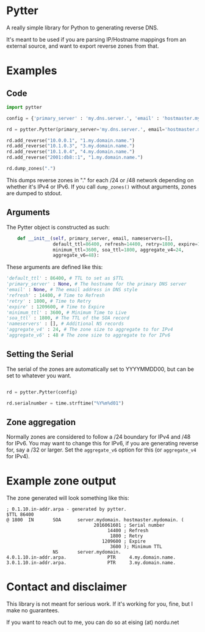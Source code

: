 # Pytter
A really simple library for Python to generating reverse DNS.

It's meant to be used if you are parsing IP/Hostname mappings from an external
source, and want to export reverse zones from that.

# Examples

## Code

```python
import pytter

config = {'primary_server' : 'my.dns.server.', 'email' : 'hostmaster.my.dns.'}

rd = pytter.Pytter(primary_server='my.dns.server.', email='hostmaster.my.dns.')

rd.add_reverse("10.0.0.1", "1.my.domain.name.")
rd.add_reverse("10.1.0.3", "3.my.domain.name.")
rd.add_reverse("10.1.0.4", "4.my.domain.name.")
rd.add_reverse("2001:db8::1", "1.my.domain.name.")

rd.dump_zones(".")
```

This dumps reverse zones in "." for each /24 or /48 network depending on
whether it's IPv4 or IPv6. If you call `dump_zones()` without arguments, zones
are dumped to stdout.

## Arguments

The Pytter object is constructed as such:

```python
    def __init__(self, primary_server, email, nameservers=[],
                 default_ttl=86400, refresh=14400, retry=1800, expire=1209600,
                 minimum_ttl=3600, soa_ttl=1800, aggregate_v4=24,
                 aggregate_v6=48):
```

These arguments are defined like this:

```python
'default_ttl' : 86400, # TTL to set as $TTL
'primary_server' : None, # The hostname for the primary DNS server
'email' : None, # The email address in DNS style
'refresh' : 14400, # Time to Refresh
'retry' : 1800, # Time to Retry
'expire' : 1209600, # Time to Expire
'minimum_ttl' : 3600, # Minimum Time to Live
'soa_ttl' : 1800, # The TTL of the SOA record
'nameservers' : [], # Additional NS records
'aggregate_v4' : 24, # The zone size to aggregate to for IPv4
'aggregate_v6' : 48 # The zone size to aggregate to for IPv6
```

## Setting the Serial

The serial of the zones are automatically set to YYYYMMDD00, but can be set to
whatever you want.

```python

rd = pytter.Pytter(config)

rd.serialnumber = time.strftime("%Y%m%d01")

```

## Zone aggregation

Normally zones are considered to follow a /24 boundary for IPv4 and /48 for
IPv6. You may want to change this for IPv6, if you are generating reverse for,
say a /32 or larger. Set the `aggregate_v6` option for this (or `aggregate_v4`
for IPv4).

# Example zone output

The zone generated will look something like this:

```
; 0.1.10.in-addr.arpa - generated by pytter.
$TTL 86400
@ 1800  IN       SOA      server.mydomain. hostmaster.mydomain. (
                                2016061601 ; Serial number
                                     14400 ; Refresh
                                      1800 ; Retry
                                   1209600 ; Expire
                                      3600 ); Minimum TTL
                 NS       server.mydomain.
4.0.1.10.in-addr.arpa.               PTR     4.my.domain.name.
3.0.1.10.in-addr.arpa.               PTR     3.my.domain.name.
```

# Contact and disclaimer

This library is not meant for serious work. If it's working for you, fine, but
I make no guarantees.

If you want to reach out to me, you can do so at eising (at) nordu.net
